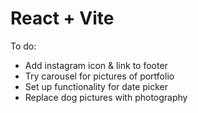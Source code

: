# React + Vite

 To do:
 - Add instagram icon & link to footer
 - Try carousel for pictures of portfolio
 - Set up functionality for date picker
 - Replace dog pictures with photography
   
